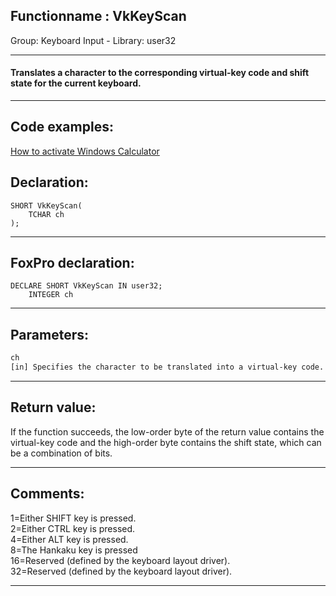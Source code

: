<link rel="stylesheet" type="text/css" href="../../css/win32api.css">  
<link rel="stylesheet" href="https://cdnjs.cloudflare.com/ajax/libs/font-awesome/4.7.0/css/font-awesome.min.css">

## Functionname : VkKeyScan
Group: Keyboard Input - Library: user32    
***  


#### Translates a character to the corresponding virtual-key code and shift state for the current keyboard.
***  


## Code examples:
[How to activate Windows Calculator](../../samples/sample_026.md)  

## Declaration:
```foxpro  
SHORT VkKeyScan(
	TCHAR ch
);  
```  
***  


## FoxPro declaration:
```foxpro  
DECLARE SHORT VkKeyScan IN user32;
	INTEGER ch  
```  
***  


## Parameters:
```txt  
ch
[in] Specifies the character to be translated into a virtual-key code.  
```  
***  


## Return value:
If the function succeeds, the low-order byte of the return value contains the virtual-key code and the high-order byte contains the shift state, which can be a combination of bits.  
***  


## Comments:
1=Either SHIFT key is pressed.   
2=Either CTRL key is pressed.   
4=Either ALT key is pressed.   
8=The Hankaku key is pressed   
16=Reserved (defined by the keyboard layout driver).   
32=Reserved (defined by the keyboard layout driver).   
  
***  

